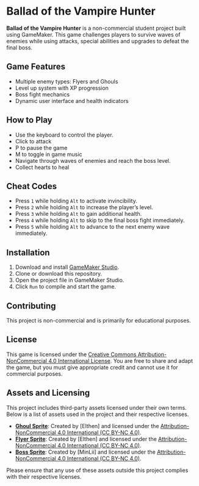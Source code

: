 # Ballad of the Vampire Hunter

**Ballad of the Vampire Hunter** is a non-commercial student project built using GameMaker. This game challenges players to survive waves of enemies while using attacks, special abilities and upgrades to defeat the final boss.

## Game Features

- Multiple enemy types: Flyers and Ghouls
- Level up system with XP progression
- Boss fight mechanics
- Dynamic user interface and health indicators

## How to Play

- Use the keyboard to control the player.
- Click to attack
- P to pause the game
- M to toggle in game music
- Navigate through waves of enemies and reach the boss level.
- Collect hearts to heal

## Cheat Codes

- Press `1` while holding `Alt` to activate invincibility.
- Press `2` while holding `Alt` to increase the player’s level.
- Press `3` while holding `Alt` to gain additional health.
- Press `4` while holding `Alt` to skip to the final boss fight immediately.
- Press `5` while holding `Alt` to advance to the next enemy wave immediately.

## Installation

1. Download and install [GameMaker Studio](https://www.yoyogames.com/gamemaker).
2. Clone or download this repository.
3. Open the project file in GameMaker Studio.
4. Click `Run` to compile and start the game.

## Contributing

This project is non-commercial and is primarily for educational purposes.

## License

This game is licensed under the [Creative Commons Attribution-NonCommercial 4.0 International License](https://creativecommons.org/licenses/by-nc/4.0/). You are free to share and adapt the game, but you must give appropriate credit and cannot use it for commercial purposes.

## Assets and Licensing

This project includes third-party assets licensed under their own terms. Below is a list of assets used in the project and their respective licenses.

- **[Ghoul Sprite](https://elthen.itch.io/2d-pixel-art-ghoul-sprites)**: Created by [Elthen] and licensed under the [ Attribution-NonCommercial 4.0 International (CC BY-NC 4.0)](https://creativecommons.org/licenses/by-nc/4.0/).
- **[Flyer Sprite](https://elthen.itch.io/2d-pixel-art-vargouille-sprites)**: Created by [Elthen] and licensed under the [ Attribution-NonCommercial 4.0 International (CC BY-NC 4.0)](https://creativecommons.org/licenses/by-nc/4.0/).
- **[Boss Sprite](https://licinio-souza.itch.io/creatures-of-the-night-vampires-pixel-art-pack)**: Created by [MinLii] and licensed under the [ Attribution-NonCommercial 4.0 International (CC BY-NC 4.0)](https://creativecommons.org/licenses/by-nc/4.0/).

Please ensure that any use of these assets outside this project complies with their respective licenses.
